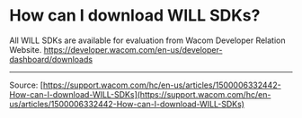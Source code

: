# How can I download WILL SDKs?

All WILL SDKs are available for evaluation from Wacom Developer Relation Website. https://developer.wacom.com/en-us/developer-dashboard/downloads

---
Source: [https://support.wacom.com/hc/en-us/articles/1500006332442-How-can-I-download-WILL-SDKs](https://support.wacom.com/hc/en-us/articles/1500006332442-How-can-I-download-WILL-SDKs)
